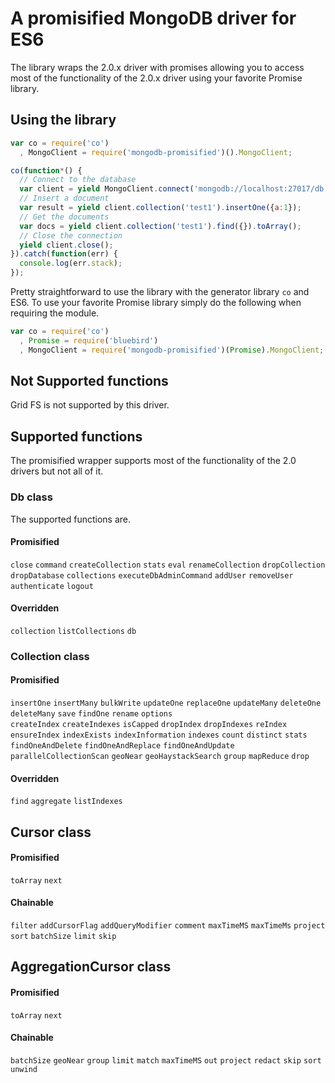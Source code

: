 # A promisified MongoDB driver for ES6

The library wraps the 2.0.x driver with promises allowing you to access most of the functionality of the 2.0.x driver using your favorite Promise library.

## Using the library

```js
var co = require('co')
  , MongoClient = require('mongodb-promisified')().MongoClient;

co(function*() {
  // Connect to the database
  var client = yield MongoClient.connect('mongodb://localhost:27017/db');
  // Insert a document
  var result = yield client.collection('test1').insertOne({a:1});
  // Get the documents
  var docs = yield client.collection('test1').find({}).toArray();
  // Close the connection
  yield client.close();
}).catch(function(err) {
  console.log(err.stack);
});
```

Pretty straightforward to use the library with the generator library `co` and ES6. To use your favorite Promise library simply do the following when requiring the module.

```js
var co = require('co')
  , Promise = require('bluebird')
  , MongoClient = require('mongodb-promisified')(Promise).MongoClient;
```

## Not Supported functions

Grid FS is not supported by this driver.

## Supported functions

The promisified wrapper supports most of the functionality of the 2.0 drivers but not all of it.

### Db class

The supported functions are.

#### Promisified

`close`
`command`
`createCollection`
`stats`
`eval`
`renameCollection`
`dropCollection`
`dropDatabase`
`collections`
`executeDbAdminCommand`
`addUser`
`removeUser`
`authenticate`
`logout`

#### Overridden

`collection`
`listCollections`
`db`

### Collection class

#### Promisified

`insertOne`
`insertMany`
`bulkWrite`
`updateOne`
`replaceOne`
`updateMany`
`deleteOne`
`deleteMany`
`save`
`findOne`
`rename`
`options`  
`createIndex`
`createIndexes`
`isCapped`
`dropIndex`
`dropIndexes`
`reIndex`
`ensureIndex`
`indexExists`
`indexInformation`
`indexes`
`count`
`distinct`
`stats`
`findOneAndDelete`
`findOneAndReplace`
`findOneAndUpdate`
`parallelCollectionScan`
`geoNear`
`geoHaystackSearch`
`group`
`mapReduce`
`drop`

#### Overridden

`find`
`aggregate`
`listIndexes`

## Cursor class

#### Promisified

`toArray`
`next`

#### Chainable

`filter`
`addCursorFlag`
`addQueryModifier`
`comment`
`maxTimeMS`
`maxTimeMs`
`project`
`sort`
`batchSize`
`limit`
`skip`

## AggregationCursor class

#### Promisified

`toArray`
`next`

#### Chainable

`batchSize`
`geoNear`
`group`
`limit`
`match`
`maxTimeMS`
`out`
`project`
`redact`
`skip`
`sort`
`unwind`